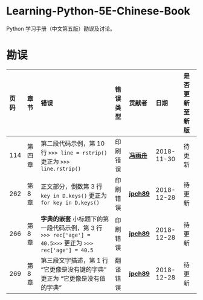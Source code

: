 # Learning-Python-5E-Chinese-Book

Python 学习手册（中文第五版）勘误及讨论。

# 勘误

| 页码 | 章节   | 错误                                                                      | 错误类型 | 贡献者                                    | 日期       | 是否更新至新版 |
| :--- | :----- | :------------------------------------------------------------------------ | :------- | :---------------------------------------- | :--------- | :------------- |
| 114  | 第四章 | 第二段代码示例，第 10 行 `>>> line = rstrip()` 更正为 `>>> line.rstrip()` | 印刷错误 | [**冯雨舟**](https://github.com/fuerzhou) | 2018-11-30 | 待更新         |
| 262 | 第 8 章 | 正文部分，倒数第 3 行 `key in D.keys()` 更正为 `for key in D.keys()` | 印刷错误 | [**jpch89**](https://github.com/jpch89) | 2018-12-28 | 待更新 |
| 266 | 第 8 章 | **字典的嵌套** 小标题下的第一段代码示例，第 3 行 `>>> rec['age'] = 40.5>>>` 更正为 `>>> rec['age'] = 40.5` | 印刷错误 | [**jpch89**](https://github.com/jpch89) | 2018-12-28 | 待更新 |
| 269 | 第 8 章 | 第三段文字描述，第 1 行 “它更像是没有键的字典” 更正为 “它更像是没有值的字典” | 翻译错误 | [**jpch89**](https://github.com/jpch89) | 2018-12-28 | 待更新 |
